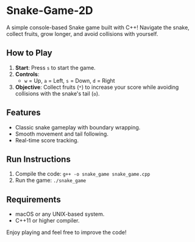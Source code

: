 # Snake-Game-2D

A simple console-based Snake game built with C++! Navigate the snake, collect fruits, grow longer, and avoid collisions with yourself.

## How to Play
1. **Start**: Press `s` to start the game.
2. **Controls**: 
   - `w` = Up, `a` = Left, `s` = Down, `d` = Right
3. **Objective**: Collect fruits (`*`) to increase your score while avoiding collisions with the snake's tail (`o`).

## Features
- Classic snake gameplay with boundary wrapping.
- Smooth movement and tail following.
- Real-time score tracking.

## Run Instructions
1. Compile the code: `g++ -o snake_game snake_game.cpp`
2. Run the game: `./snake_game`

## Requirements
- macOS or any UNIX-based system.
- C++11 or higher compiler.

Enjoy playing and feel free to improve the code!
